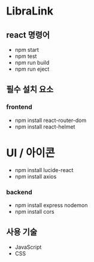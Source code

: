 # LibraLink

## react 명령어
- npm start
- npm test
- npm run build
- npm run eject


## 필수 설치 요소

### frontend
- npm install react-router-dom
- npm install react-helmet
# UI / 아이콘
- npm install lucide-react 
- npm install axios

### backend
- npm install express nodemon
- npm install cors

## 사용 기술
- JavaScript
- CSS